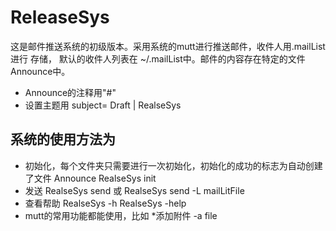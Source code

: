 # ReleaseSys
这是邮件推送系统的初级版本。采用系统的mutt进行推送邮件，收件人用.mailList进行
存储， 默认的收件人列表在 ~/.mailList中。邮件的内容存在特定的文件Announce中。
* Announce的注释用"#"
* 设置主题用 
    subject= Draft | RealseSys
## 系统的使用方法为
* 初始化，每个文件夹只需要进行一次初始化，初始化的成功的标志为自动创建了文件
     Announce
      RealseSys init
*   发送
      RealseSys send
      或 RealseSys send -L mailLitFile
*   查看帮助 
      RealseSys -h 
      RealseSys -help
*   mutt的常用功能都能使用，比如
     *添加附件 -a file 
